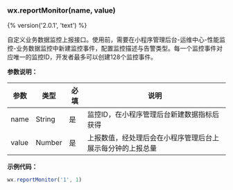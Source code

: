 ### wx.reportMonitor(name, value)
{% version('2.0.1', 'text') %}

自定义业务数据监控上报接口。使用前，需要在小程序管理后台-运维中心-性能监控-业务数据监控中新建监控事件，配置监控描述与告警类型。每一个监控事件对应唯一的监控ID，开发者最多可以创建128个监控事件。

**参数说明：**

| 参数       | 类型     | 必填  | 说明                     |
| --------   | -------- | ----- | ------------------------ |
| name       | String   | 是    | 监控ID，在小程序管理后台新建数据指标后获得                 |
| value      | Number   | 是    | 上报数值，经处理后会在小程序管理后台上展示每分钟的上报总量 |

**示例代码：**

```javascript
wx.reportMonitor('1', 1)
```

